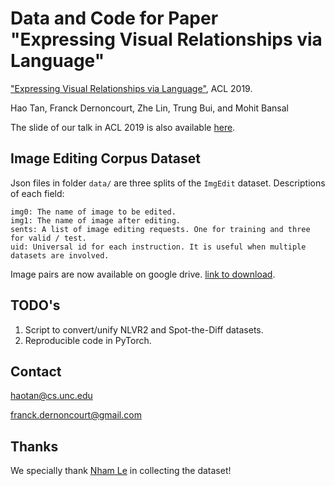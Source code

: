 # Data and Code for Paper "Expressing Visual Relationships via Language"
["Expressing Visual Relationships via Language"](https://arxiv.org/pdf/1906.07689.pdf), ACL 2019.

Hao Tan, Franck Dernoncourt, Zhe Lin, Trung Bui, and Mohit Bansal 

The slide of our talk in ACL 2019 is also available [here](http://www.cs.unc.edu/~airsplay/Hao_ACL_2019_slide.pdf).

## Image Editing Corpus Dataset
Json files in folder `data/` are three splits of the `ImgEdit` dataset. 
Descriptions of each field:
```
img0: The name of image to be edited.
img1: The name of image after editing.
sents: A list of image editing requests. One for training and three for valid / test.
uid: Universal id for each instruction. It is useful when multiple datasets are involved.
```

Image pairs are now available on google drive. [link to download](https://drive.google.com/drive/folders/1p_hkPwRUiLl1RHV3DkzQk3ti-GzHzT7O?usp=sharing).

## TODO's
1. Script to convert/unify NLVR2 and Spot-the-Diff datasets.
2. Reproducible code in PyTorch.

## Contact
haotan@cs.unc.edu

franck.dernoncourt@gmail.com 

## Thanks
We specially thank [Nham Le](https://www.linkedin.com/in/nhamle/) in collecting the dataset!
